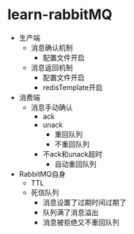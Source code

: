 # learn-rabbitMQ
- 生产端
    - 消息确认机制
        - 配置文件开启
    - 消息返回机制
        - 配置文件开启
        - redisTemplate开启
- 消费端
    - 消息手动确认
        - ack
        - unack
            - 重回队列
            - 不重回队列
        - 不ack和unack超时
            - 自动重回队列
- RabbitMQ自身
    - TTL
    - 死信队列
        - 消息设置了过期时间过期了
        - 队列满了消息溢出
        - 消息被拒绝又不重回队列
    
